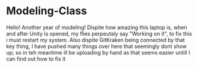 # Modeling-Class
Hello! Another year of modeling! Dispite how amazing this laptop is, when and after Unity is opened, my flies perpeutaly say "Working on it", to fix this i must restart my system. Also dispite GitKraken being connected by that key thing, I have pushed many things over here that seemingly dont show up; so in teh meantime ill be uploading by hand as that seems easier untill I can find out how to fix it